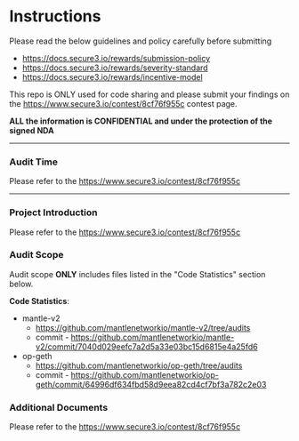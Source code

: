 # Instructions 

Please read the below guidelines and policy carefully before submitting
- https://docs.secure3.io/rewards/submission-policy
- https://docs.secure3.io/rewards/severity-standard
- https://docs.secure3.io/rewards/incentive-model


This repo is ONLY used for code sharing and please submit your findings on the https://www.secure3.io/contest/8cf76f955c contest page.

**ALL the information is CONFIDENTIAL and under the protection of the signed NDA**

------

### Audit Time
Please refer to the https://www.secure3.io/contest/8cf76f955c

------

### Project Introduction
Please refer to the https://www.secure3.io/contest/8cf76f955c

### Audit Scope
Audit scope **ONLY** includes files listed in the "Code Statistics" section below. 

**Code Statistics**:

- mantle-v2
  - https://github.com/mantlenetworkio/mantle-v2/tree/audits
  - commit - https://github.com/mantlenetworkio/mantle-v2/commit/7040d029eefc7a2d5a33e03bc15d6815e4a25fd6
- op-geth
  - https://github.com/mantlenetworkio/op-geth/tree/audits
  - commit - https://github.com/mantlenetworkio/op-geth/commit/64996df634fbd58d9eea82cd4cf7bf3a782c2e03

### Additional Documents
Please refer to the https://www.secure3.io/contest/8cf76f955c
